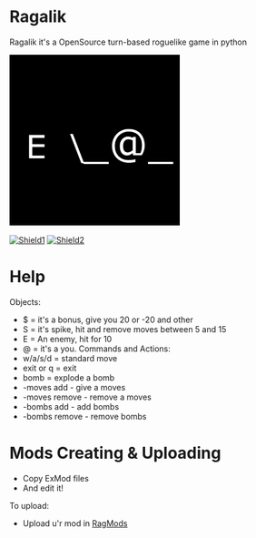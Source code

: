 # Ragalik
Ragalik it's a OpenSource turn-based roguelike game in python 

<img src="res/icon.png" width="300" alt="Icon">

[![Shield1](https://img.shields.io/badge/Releases-1.0-blue)](https://github.com/SynthouS/Ragalik/releases)
[![Shield2](https://img.shields.io/badge/Issues-blue)](https://github.com/SynthouS/Ragalik/issues)

# Help
Objects:
- $ = it's a bonus, give you 20 or -20 and other
- S = it's spike, hit and remove moves between 5 and 15
- E = An enemy, hit for 10
- @ = it's a you.
Commands and Actions:
- w/a/s/d = standard move
- exit or q = exit
- bomb = explode a bomb
- -moves add <number> - give a moves
- -moves remove <number> - remove a moves
- -bombs add <number> - add bombs
- -bombs remove <number> - remove bombs

# Mods Creating & Uploading
- Copy ExMod files
- And edit it!

To upload:
- Upload u'r mod in [RagMods](https://t.me/ragalikMods)
